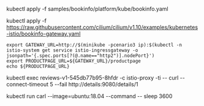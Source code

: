 kubectl apply -f samples/bookinfo/platform/kube/bookinfo.yaml

kubectl apply -f https://raw.githubusercontent.com/cilium/cilium/v1.10/examples/kubernetes-istio/bookinfo-gateway.yaml

```
export GATEWAY_URL=http://$(minikube -pcenario3 ip):$(kubectl -n istio-system get service istio-ingressgateway -o jsonpath='{.spec.ports[?(@.name=="http2")].nodePort}') 
export PRODUCTPAGE_URL=${GATEWAY_URL}/productpage
echo ${PRODUCTPAGE_URL}
```

kubectl exec reviews-v1-545db77b95-8hfdr  -c istio-proxy -ti -- curl --connect-timeout 5 --fail http://details:9080/details/1

kubectl run carl --image=ubuntu:18.04 --command -- sleep 3600